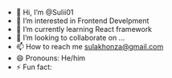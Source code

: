 - 👋 Hi, I’m @Sulii01
- 👀 I’m interested in Frontend Develpment
- 🌱 I’m currently learning React framework
- 💞️ I’m looking to collaborate on ...
- 📫 How to reach me sulakhonza@gmail.com
- 😄 Pronouns: He/him
- ⚡ Fun fact: 

<!---
Sulii01/Sulii01 is a ✨ special ✨ repository because its `README.md` (this file) appears on your GitHub profile.
You can click the Preview link to take a look at your changes.
--->
